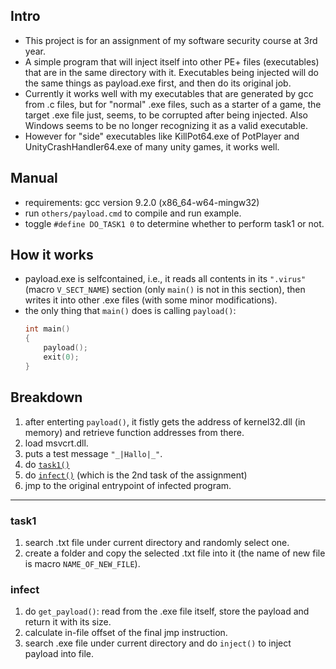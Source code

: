 ## Intro
- This project is for an assignment of my software security course at 3rd year.
- A simple program that will inject itself into other PE+ files (executables) that are in the same directory with it. Executables being injected will do the same things as payload.exe first, and then do its original job. 
- Currently it works well with my executables that are generated by gcc from .c files, but for "normal" .exe files, such as a starter of a game, the target .exe file just, seems, to be corrupted after being injected. Also Windows seems to be no longer recognizing it as a valid executable. 
- However for "side" executables like KillPot64.exe of PotPlayer and UnityCrashHandler64.exe of many unity games, it works well.

## Manual
- requirements: gcc version 9.2.0 (x86_64-w64-mingw32)
- run `others/payload.cmd` to compile and run example. 
- toggle `#define DO_TASK1 0` to determine whether to perform task1 or not. 

## How it works 
- payload.exe is selfcontained, i.e., it reads all contents in its `".virus"` (macro `V_SECT_NAME`) section (only `main()` is not in this section), then writes it into other .exe files (with some minor modifications).
- the only thing that `main()` does is calling `payload()`: 
  ```c
  int main()
  {
      payload();
      exit(0);
  }
  ```

## Breakdown
1. after enterting `payload()`, it fistly gets the address of kernel32.dll (in memory) and retrieve function addresses from there. 
2. load msvcrt.dll. 
3. puts a test message `"_|Hallo|_"`. 
4. do [`task1()`](#task1)
5. do [`infect()`](#infect) (which is the 2nd task of the assignment)
6. jmp to the original entrypoint of infected program.


***********************************************************

### task1
1. search .txt file under current directory and randomly select one. 
2. create a folder and copy the selected .txt file into it (the name of new file is macro `NAME_OF_NEW_FILE`).

### infect
1. do `get_payload()`: read from the .exe file itself, store the payload and return it with its size.
2. calculate in-file offset of the final jmp instruction.
3. search .exe file under current directory and do `inject()` to inject payload into file.
